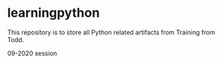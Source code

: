 # learningpython
This repository is to store all Python related artifacts from Training from Todd. 

09-2020 session
